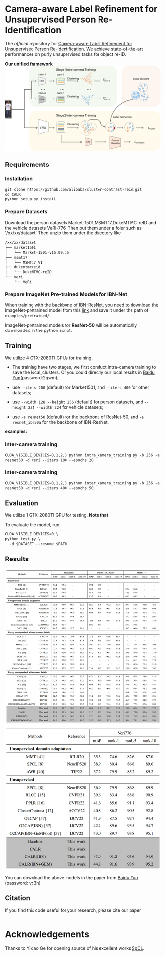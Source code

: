 # Camera-aware Label Refinement for Unsupervised Person Re-Identification

The *official* repository for [Camera-aware Label Refinement for Unsupervised Person Re-Identification](). We achieve state-of-the-art performances on purly unsupervised tasks for object re-ID.

**Our unified framework**
![framework](figs/framework.png)

## Requirements

### Installation

```shell
git clone https://github.com/alibaba/cluster-contrast-reid.git
cd CALR
python setup.py install
```

### Prepare Datasets

Download the person datasets Market-1501,MSMT17,DukeMTMC-reID and the vehicle datasets VeRi-776. Then put them under a foler such as '/xx/xx/dataset'
Then unzip them under the directory like

```
/xx/xx/dataset
├── market1501
│   └── Market-1501-v15.09.15
├── msmt17
│   └── MSMT17_V1
├── dukemtmcreid
│   └── DukeMTMC-reID
└── veri
    └── VeRi
```

### Prepare ImageNet Pre-trained Models for IBN-Net

When training with the backbone of [IBN-ResNet](https://arxiv.org/abs/1807.09441), you need to download the ImageNet-pretrained model from this [link](https://drive.google.com/drive/folders/1thS2B8UOSBi_cJX6zRy6YYRwz_nVFI_S) and save it under the path of `examples/pretrained/`.

ImageNet-pretrained models for **ResNet-50** will be automatically downloaded in the python script.

## Training

We utilize 4 GTX-2080TI GPUs for training.

+ The training have two stages, we first conduct intra-camera training to save the local_clusters. Or you could directly our local results in [Baidu Yun](https://pan.baidu.com/s/1JXOAlRDx7Bv-XGRI3clkkw?pwd=2qwm)(password:2qwm);

+ use `--iters 200` (default) for Market1501, and `--iters 400` for other datasets;

+ use `--width 128 --height 256` (default) for person datasets, and `--height 224 --width 224` for vehicle datasets;

+ use `-a resnet50` (default) for the backbone of ResNet-50, and `-a resnet_ibn50a` for the backbone of IBN-ResNet.

**examples:**
### inter-camera training ###
```shell
CUDA_VISIBLE_DEVICES=0,1,2,3 python intra_camera_training.py -b 256 -a resnet50 -d veri --iters 100 --epochs 20
```
### inter-camera training ###
```shell
CUDA_VISIBLE_DEVICES=0,1,2,3 python inter_camera_training.py -b 256 -a resnet50 -d veri --iters 400 --epochs 50
```

## Evaluation

We utilize 1 GTX-2080TI GPU for testing. **Note that**

To evaluate the model, run:
```shell
CUDA_VISIBLE_DEVICES=0 \
python test.py \
  -d $DATASET --resume $PATH
```

## Results

![framework](figs/results1.png)
![framework](figs/results2.png)


You can download the above models in the paper from [Baidu Yun](https://pan.baidu.com/s/1uDKJA7cLn39zTPiHAUOjfA?pwd=vc3h) (password: vc3h)


## Citation

If you find this code useful for your research, please cite our paper
```

```

# Acknowledgements

Thanks to Yixiao Ge for opening source of his excellent works  [SpCL](https://github.com/yxgeee/SpCL). 
